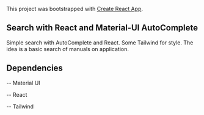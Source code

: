 This project was bootstrapped with [Create React App](https://github.com/facebook/create-react-app).


## Search with React and Material-UI AutoComplete

Simple search with AutoComplete and React. Some Tailwind for style. The idea is a basic search of manuals on application.


## Dependencies

-- Material UI

-- React

-- Tailwind

